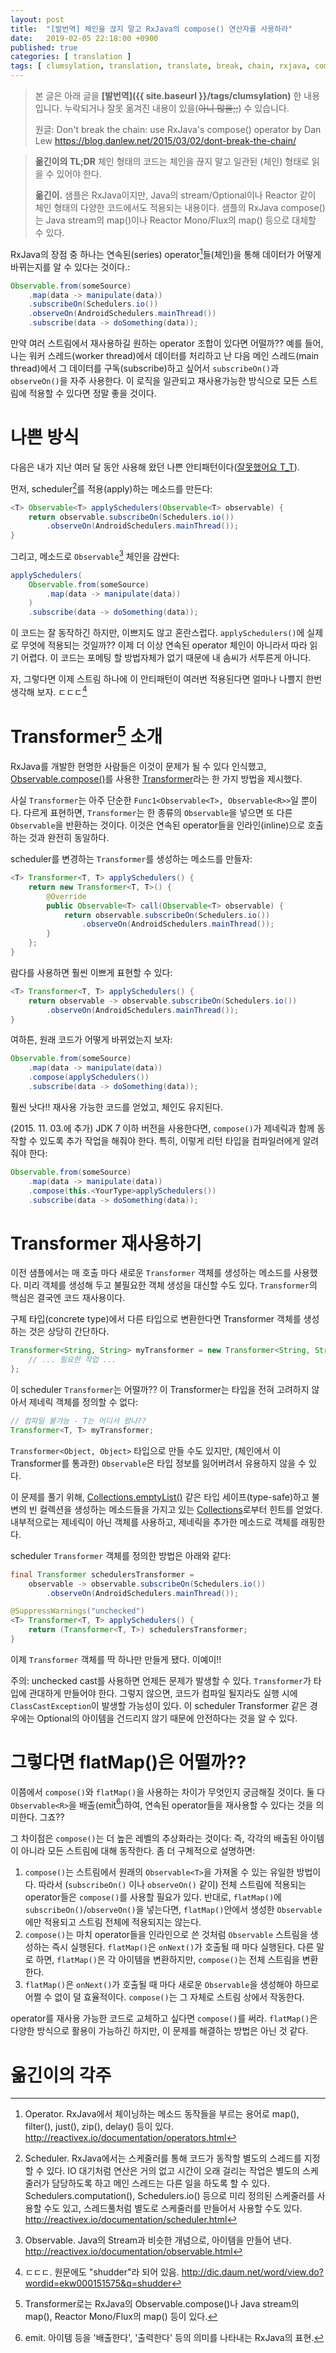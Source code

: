 ```yaml
---
layout: post
title:  "[발번역] 체인을 끊지 말고 RxJava의 compose() 연산자를 사용하라"
date:   2019-02-05 22:18:00 +0900
published: true
categories: [ translation ]
tags: [ clumsylation, translation, translate, break, chain, rxjava, compose, Transformer, flatmap, alternative, operator ]
---
```


> 본 글은 아래 글을 **[발번역]({{ site.baseurl }}/tags/clumsylation)** 한 내용입니다. 누락되거나 잘못 옮겨진 내용이 있을(~~아니 많을;;~~) 수 있습니다.
>
> 원글: Don't break the chain: use RxJava's compose() operator by Dan Lew
> <https://blog.danlew.net/2015/03/02/dont-break-the-chain/>

> **옮긴이의 TL;DR** 체인 형태의 코드는 체인을 끊지 말고 일관된 (체인) 형태로 읽을 수 있어야 한다.
>
> **옮긴이.** 샘플은 RxJava이지만, Java의 stream/Optional이나 Reactor 같이 체인 형태의 다양한 코드에서도 적용되는 내용이다. 샘플의 RxJava compose()는 Java stream의 map()이나 Reactor Mono/Flux의 map() 등으로 대체할 수 있다.


RxJava의 장점 중 하나는 연속된(series) operator[^operator]들(체인)을 통해 데이터가 어떻게 바뀌는지를 알 수 있다는 것이다.:

```java
Observable.from(someSource)
    .map(data -> manipulate(data))
    .subscribeOn(Schedulers.io())
    .observeOn(AndroidSchedulers.mainThread())
    .subscribe(data -> doSomething(data));
```

만약 여러 스트림에서 재사용하길 원하는 operator 조합이 있다면 어떨까?? 예를 들어, 나는 워커 스레드(worker thread)에서 데이터를 처리하고 난 다음 메인 스레드(main thread)에서 그 데이터를 구독(subscribe)하고 싶어서 `subscribeOn()`과 `observeOn()`을 자주 사용한다. 이 로직을 일관되고 재사용가능한 방식으로 모든 스트림에 적용할 수 있다면 정말 좋을 것이다.


# 나쁜 방식

다음은 내가 지난 여러 달 동안 사용해 왔던 나쁜 안티패턴이다([잘못했어요 T_T](https://www.youtube.com/watch?v=jG2KMkQLZmI)).

먼저, scheduler[^scheduler]를 적용(apply)하는 메소드를 만든다:

```java
<T> Observable<T> applySchedulers(Observable<T> observable) {
    return observable.subscribeOn(Schedulers.io())
        .observeOn(AndroidSchedulers.mainThread());
}
```

그리고, 메소드로 `Observable`[^observable] 체인을 감싼다:

```java
applySchedulers(
    Observable.from(someSource)
        .map(data -> manipulate(data))
    )
    .subscribe(data -> doSomething(data));
```

이 코드는 잘 동작하긴 하지만, 이쁘지도 않고 혼란스럽다. `applySchedulers()`에 실제로 무엇에 적용되는 것일까?? 이제 더 이상 연속된 operator 체인이 아니라서 따라 읽기 어렵다. 이 코드는 포메팅 할 방법자체가 없기 때문에 내 솜씨가 서투른게 아니다.

자, 그렇다면 이제 스트림 하나에 이 안티패턴이 여러번 적용된다면 얼마나 나쁠지 한번 생각해 보자. ㄷㄷㄷ[^shudder]


# Transformer[^transformer] 소개

RxJava를 개발한 현명한 사람들은 이것이 문제가 될 수 있다 인식했고, [Observable.compose()](http://reactivex.io/RxJava/javadoc/rx/Observable.html#compose-rx.Observable.Transformer-)를 사용한 [Transformer](http://reactivex.io/RxJava/javadoc/rx/Observable.Transformer.html)라는 한 가지 방법을 제시했다.

사실 `Transformer`는 아주 단순한 `Func1<Observable<T>, Observable<R>>`일 뿐이다. 다르게 표현하면, `Transformer`는 한 종류의 `Observable`을 넣으면 또 다른 `Observable`을 반환하는 것이다. 이것은 연속된 operator들을 인라인(inline)으로 호출하는 것과 완전히 동일하다.

scheduler를 변경하는 `Transformer`를 생성하는 메소드를 만들자:

```java
<T> Transformer<T, T> applySchedulers() {
    return new Transformer<T, T>() {
        @Override
        public Observable<T> call(Observable<T> observable) {
            return observable.subscribeOn(Schedulers.io())
                .observeOn(AndroidSchedulers.mainThread());
        }
    };
}
```

람다를 사용하면 훨씬 이쁘게 표현할 수 있다:

```java
<T> Transformer<T, T> applySchedulers() {
    return observable -> observable.subscribeOn(Schedulers.io())
        .observeOn(AndroidSchedulers.mainThread());
}
```

여하튼, 원래 코드가 어떻게 바뀌었는지 보자:

```java
Observable.from(someSource)
    .map(data -> manipulate(data))
    .compose(applySchedulers())
    .subscribe(data -> doSomething(data));
```

훨씬 낫다!! 재사용 가능한 코드를 얻었고, 체인도 유지된다.

(2015. 11. 03.에 추가) JDK 7 이하 버전을 사용한다면, `compose()`가 제네릭과 함께 동작할 수 있도록 추가 작업을 해줘야 한다. 특히, 이렇게 리턴 타입을 컴파일러에게 알려줘야 한다:

```java
Observable.from(someSource)
    .map(data -> manipulate(data))
    .compose(this.<YourType>applySchedulers())
    .subscribe(data -> doSomething(data));
```


# Transformer 재사용하기

이전 샘플에서는 매 호출 마다 새로운 `Transformer` 객체를 생성하는 메소드를 사용했다. 미리 객체를 생성해 두고 불필요한 객체 생성을 대신할 수도 있다. `Transformer`의 핵심은 결국엔 코드 재사용이다.

구체 타입(concrete type)에서 다른 타입으로 변환한다면 Transformer 객체를 생성하는 것은 상당히 간단하다.

```java
Transformer<String, String> myTransformer = new Transformer<String, String>() {
    // ... 필요한 작업 ...
};
```

이 scheduler `Transformer`는 어떨까?? 이 Transformer는 타입을 전혀 고려하지 않아서 제네릭 객체를 정의할 수 없다:

```java
// 컴파일 불가능 - T는 어디서 왔나??
Transformer<T, T> myTransformer;
```

`Transformer<Object, Object>` 타입으로 만들 수도 있지만, (체인에서 이 Transformer를 통과한) `Observable`은 타입 정보를 잃어버려서 유용하지 않을 수 있다.

이 문제를 풀기 위해, [Collections.emptyList()](http://developer.android.com/reference/java/util/Collections.html#emptyList()) 같은 타입 세이프(type-safe)하고 불변의 빈 컬렉션을 생성하는 메소드들을 가지고 있는 [Collections](http://developer.android.com/reference/java/util/Collections.html)로부터 힌트를 얻었다. 내부적으로는 제네릭이 아닌 객체를 사용하고, 제네릭을 추가한 메소드로 객체를 래핑한다.

scheduler `Transformer` 객체를 정의한 방법은 아래와 같다:

```java
final Transformer schedulersTransformer =
    observable -> observable.subscribeOn(Schedulers.io())
        .observeOn(AndroidSchedulers.mainThread());

@SuppressWarnings("unchecked")
<T> Transformer<T, T> applySchedulers() {
    return (Transformer<T, T>) schedulersTransformer;
}
```

이제 `Transformer` 객체를 딱 하나만 만들게 됐다. 이예이!!

주의: unchecked cast를 사용하면 언제든 문제가 발생할 수 있다. `Transformer`가 타입에 관대하게 만들어야 한다. 그렇지 않으면, 코드가 컴파일 될지라도 실행 시에 `ClassCastException`이 발생할 가능성이 있다. 이 scheduler Transformer 같은 경우에는 Optional의 아이템을 건드리지 않기 때문에 안전하다는 것을 알 수 있다.


# 그렇다면 flatMap()은 어떨까??

이쯤에서 `compose()`와 `flatMap()`을 사용하는 차이가 무엇인지 궁금해질 것이다. 둘 다 `Observable<R>`을 배출(emit[^emit])하여, 연속된 operator들을 재사용할 수 있다는 것을 의미한다. 그죠??

그 차이점은 `compose()`는 더 높은 레벨의 추상화라는 것이다: 즉, 각각의 배출된 아이템이 아니라 모든 스트림에 대해 동작한다. 좀 더 구체적으로 설명하면:

1. `compose()`는 스트림에서 원래의 `Observable<T>`을 가져올 수 있는 유일한 방법이다. 따라서 (`subscribeOn()` 이나 `observeOn()` 같이) 전체 스트림에 적용되는 operator들은 `compose()`를 사용할 필요가 있다.
반대로, `flatMap()`에 `subscribeOn()`/`observeOn()`을 넣는다면, `flatMap()`안에서 생성한 `Observable`에만 적용되고 스트림 전체에 적용되지는 않는다.
1. `compose()`는 마치 operator들을 인라인으로 쓴 것처럼 `Observable` 스트림을 생성하는 즉시 실행된다. `flatMap()`은 `onNext()`가 호출될 때 마다 실행된다. 다른 말로 하면, `flatMap()`은 각 아이템을 변환하지만, `compose()`는 전체 스트림을 변환한다.
1. `flatMap()`은 `onNext()`가 호출될 때 마다 새로운 `Observable`을 생성해야 하므로 어쩔 수 없이 덜 효율적이다. `compose()`는 그 자체로 스트림 상에서 작동한다.

operator를 재사용 가능한 코드로 교체하고 싶다면 `compose()`를 써라. `flatMap()`은 다양한 방식으로 활용이 가능하긴 하지만, 이 문제를 해결하는 방법은 아닌 것 같다.


# 옮긴이의 각주

[^operator]: Operator. RxJava에서 체이닝하는 메소드 동작들을 부르는 용어로 map(), filter(), just(), zip(), delay() 등이 있다. <http://reactivex.io/documentation/operators.html>
[^scheduler]: Scheduler. RxJava에서는 스케줄러를 통해 코드가 동작할 별도의 스레드를 지정할 수 있다. IO 대기처럼 연산은 거의 없고 시간이 오래 걸리는 작업은 별도의 스케줄러가 담당하도록 하고 메인 스레드는 다른 일을 하도록 할 수 있다. Schedulers.computation(), Schedulers.io() 등으로 미리 정의된 스케줄러를 사용할 수도 있고, 스레드풀처럼 별도로 스케줄러를 만들어서 사용할 수도 있다. <http://reactivex.io/documentation/scheduler.html>
[^observable]: Observable. Java의 Stream과 비슷한 개념으로, 아이템을 만들어 낸다. <http://reactivex.io/documentation/observable.html>
[^shudder]: ㄷㄷㄷ. 원문에도 "shudder"라 되어 있음. <http://dic.daum.net/word/view.do?wordid=ekw000151575&q=shudder>
[^transformer]: Transformer로는 RxJava의 Observable.compose()나 Java stream의 map(), Reactor Mono/Flux의 map() 등이 있다.
[^emit]: emit. 아이템 등을 '배출한다', '출력한다' 등의 의미를 나타내는 RxJava의 표현.
